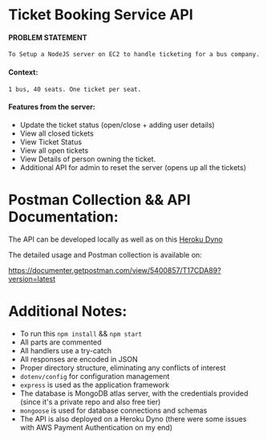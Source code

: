 # Ticket Booking Service API

#### PROBLEM STATEMENT
    To Setup a NodeJS server on EC2 to handle ticketing for a bus company.
#### Context:
    1 bus, 40 seats. One ticket per seat.
#### Features from the server:
 - Update the ticket status (open/close + adding user details)
 - View all closed tickets
 - View Ticket Status
 - View all open tickets
 - View Details of person owning the ticket.
 - Additional API for admin to reset the server (opens up all the tickets)

# Postman Collection && API Documentation:
The API can be developed locally as well as on this [Heroku Dyno](https://ticket-booking-service-api.herokuapp.com/)

The detailed usage and Postman collection is available on:

https://documenter.getpostman.com/view/5400857/T17CDA89?version=latest

# Additional Notes:
- To run this `npm install` && `npm start`
- All parts are commented
- All handlers use a try-catch
- All responses are encoded in JSON
- Proper directory structure, eliminating any conflicts of interest
- `dotenv/config` for configuration management
- `express` is used as the application framework
- The database is MongoDB atlas server, with the credentials provided (since it's a private repo and also free tier)
- `mongoose` is used for database connections and schemas
- The API is also deployed on a Heroku Dyno (there were some issues with AWS Payment Authentication on my end)
